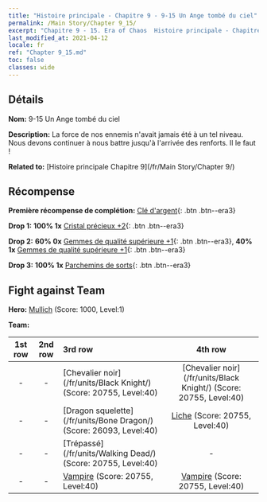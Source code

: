 ```yaml
---
title: "Histoire principale - Chapitre 9 - 9-15 Un Ange tombé du ciel"
permalink: /Main Story/Chapter 9_15/
excerpt: "Chapitre 9 - 15. Era of Chaos  Histoire principale - Chapitre 9_15. 9-15 Un Ange tombé du ciel"
last_modified_at: 2021-04-12
locale: fr
ref: "Chapter 9_15.md"
toc: false
classes: wide
---
```


## Détails

 **Nom:** 9-15 Un Ange tombé du ciel

 **Description:** La force de nos ennemis n'avait jamais été à un tel niveau. Nous devons continuer à nous battre jusqu'à l'arrivée des renforts. Il le faut !

 **Related to:** [Histoire principale Chapitre 9](/fr/Main Story/Chapter 9/)

## Récompense

 **Première récompense de complétion:** [Clé d'argent](/fr/Items/con_693/){: .btn .btn--era3}

 **Drop 1:** **100% 1x** [Cristal précieux +2](/fr/Items/mat_31/){: .btn .btn--era3}

 **Drop 2:** **60% 0x** [Gemmes de qualité supérieure +1](/fr/Items/mat_23/){: .btn .btn--era3}, **40% 1x** [Gemmes de qualité supérieure +1](/fr/Items/mat_23/){: .btn .btn--era3}

 **Drop 3:** **100% 1x** [Parchemins de sorts](/fr/Items/con_694/){: .btn .btn--era3}


## Fight against Team
 **Hero:** [Mullich](/fr/heroes/Mullich/) (Score: 1000, Level:1)

 **Team:**


  | 1st row | 2nd row | 3rd row | 4th row |
  |:----:|:----:|:----|:----:|
  | - | - | [Chevalier noir](/fr/units/Black Knight/) (Score: 20755, Level:40)  | [Chevalier noir](/fr/units/Black Knight/) (Score: 20755, Level:40)  |
  | - | - | [Dragon squelette](/fr/units/Bone Dragon/) (Score: 26093, Level:40)  | [Liche](/fr/units/Lich/) (Score: 20755, Level:40)  |
  | - | - | [Trépassé](/fr/units/Walking Dead/) (Score: 20755, Level:40)  | - |
  | - | - | [Vampire](/fr/units/Vampire/) (Score: 20755, Level:40)  | [Vampire](/fr/units/Vampire/) (Score: 20755, Level:40)  |


